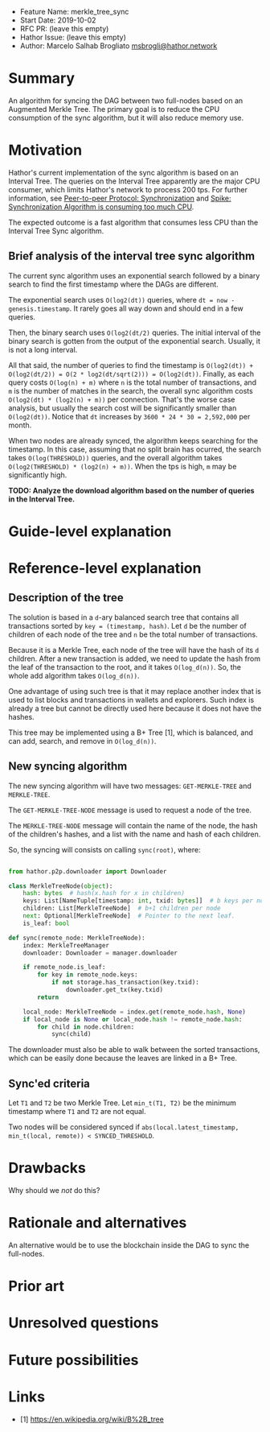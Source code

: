 - Feature Name: merkle_tree_sync
- Start Date: 2019-10-02
- RFC PR: (leave this empty)
- Hathor Issue: (leave this empty)
- Author: Marcelo Salhab Brogliato <msbrogli@hathor.network>

# Summary
[summary]: #summary

An algorithm for syncing the DAG between two full-nodes based on an Augmented Merkle Tree. The primary goal is to reduce the CPU consumption of the sync algorithm, but it will also reduce memory use.

# Motivation
[motivation]: #motivation

Hathor's current implementation of the sync algorithm is based on an Interval Tree. The queries on the Interval Tree apparently are the major CPU consumer, which limits Hathor's network to process 200 tps. For further information, see [Peer-to-peer Protocol: Synchronization](https://gitlab.com/HathorNetwork/rfcs/blob/p2p-sync/text/0000-p2p-sync.md) and [Spike: Synchronization Algorithm is consuming too much CPU](https://gitlab.com/HathorNetwork/rfcs/issues/7).

The expected outcome is a fast algorithm that consumes less CPU than the Interval Tree Sync algorithm.

## Brief analysis of the interval tree sync algorithm

The current sync algorithm uses an exponential search followed by a binary search to find the first timestamp where the DAGs are different.

The exponential search uses `O(log2(dt))` queries, where `dt = now - genesis.timestamp`. It rarely goes all way down and should end in a few queries.

Then, the binary search uses `O(log2(dt/2)` queries. The initial interval of the binary search is gotten from the output of the exponential search. Usually, it is not a long interval.

All that said, the number of queries to find the timestamp is `O(log2(dt)) + O(log2(dt/2)) = O(2 * log2(dt/sqrt(2))) = O(log2(dt))`. Finally, as each query costs `O(log(n) + m)` where `n` is the total number of transactions, and `m` is the number of matches in the search, the overall sync algorithm costs `O(log2(dt) * (log2(n) + m))` per connection. That's the worse case analysis, but usually the search cost will be significantly smaller than `O(log2(dt))`. Notice that `dt` increases by `3600 * 24 * 30 = 2,592,000` per month.

When two nodes are already synced, the algorithm keeps searching for the timestamp. In this case, assuming that no split brain has ocurred, the search takes `O(log(THRESHOLD))` queries, and the overall algorithm takes `O(log2(THRESHOLD) * (log2(n) + m))`. When the tps is high, `m` may be significantly high.

__TODO: Analyze the download algorithm based on the number of queries in the Interval Tree.__


# Guide-level explanation
[guide-level-explanation]: #guide-level-explanation


# Reference-level explanation
[reference-level-explanation]: #reference-level-explanation

## Description of the tree

The solution is based in a `d`-ary balanced search tree that contains all transactions sorted by `key = (timestamp, hash)`. Let `d` be the number of children of each node of the tree and `n` be the total number of transactions.

Because it is a Merkle Tree, each node of the tree will have the hash of its `d` children. After a new transaction is added, we need to update the hash from the leaf of the transaction to the root, and it takes `O(log_d(n))`. So, the whole add algorithm takes `O(log_d(n))`.

One advantage of using such tree is that it may replace another index that is used to list blocks and transactions in wallets and explorers. Such index is already a tree but cannot be directly used here because it does not have the hashes.

This tree may be implemented using a B+ Tree [1], which is balanced, and can add, search, and remove in `O(log_d(n))`.

## New syncing algorithm

The new syncing algorithm will have two messages: `GET-MERKLE-TREE` and `MERKLE-TREE`.

The `GET-MERKLE-TREE-NODE` message is used to request a node of the tree.

The `MERKLE-TREE-NODE` message will contain the name of the node, the hash of the children's hashes, and a list with the name and hash of each children.

So, the syncing will consists on calling `sync(root)`, where:

```python

from hathor.p2p.downloader import Downloader

class MerkleTreeNode(object):
    hash: bytes  # hash(x.hash for x in children)
    keys: List[NameTuple[timestamp: int, txid: bytes]]  # b keys per node
    children: List[MerkleTreeNode]  # b+1 children per node
    next: Optional[MerkleTreeNode]  # Pointer to the next leaf.
    is_leaf: bool

def sync(remote_node: MerkleTreeNode):
    index: MerkleTreeManager
    downloader: Downloader = manager.downloader

    if remote_node.is_leaf:
        for key in remote_node.keys:
            if not storage.has_transaction(key.txid):
                downloader.get_tx(key.txid)
        return

    local_node: MerkleTreeNode = index.get(remote_node.hash, None)
    if local_node is None or local_node.hash != remote_node.hash:
        for child in node.children:
            sync(child)
```

The downloader must also be able to walk between the sorted transactions, which can be easily done because the leaves are linked in a B+ Tree.


## Sync'ed criteria

Let `T1` and `T2` be two Merkle Tree. Let `min_t(T1, T2)` be the minimum timestamp where `T1` and `T2` are not equal.

Two nodes will be considered synced if `abs(local.latest_timestamp, min_t(local, remote)) < SYNCED_THRESHOLD`.


# Drawbacks
[drawbacks]: #drawbacks

Why should we *not* do this?

# Rationale and alternatives
[rationale-and-alternatives]: #rationale-and-alternatives

An alternative would be to use the blockchain inside the DAG to sync the full-nodes.

# Prior art
[prior-art]: #prior-art


# Unresolved questions
[unresolved-questions]: #unresolved-questions


# Future possibilities
[future-possibilities]: #future-possibilities


# Links
[links]: #links

- [1] https://en.wikipedia.org/wiki/B%2B_tree
